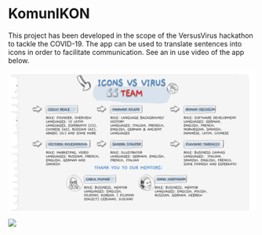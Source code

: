 # KomunIKON
This project has been developed in the scope of the VersusVirus hackathon to tackle the COVID-19. The app can be used to translate sentences into icons in order to facilitate communication.
See an in use video of the app below. 

![](Documentation/Versusvirus_Theteam.jpg)

![](KomunIKON.gif)
